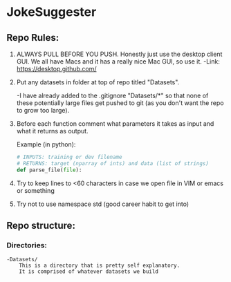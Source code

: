 # JokeSuggester
## Repo Rules:
1. ALWAYS PULL BEFORE YOU PUSH. Honestly just use the desktop
    client GUI. We all have Macs and it has a really nice 
    Mac GUI, so use it.
    -Link: https://desktop.github.com/
2. Put any datasets in folder at top of repo titled "Datasets".

    -I have already added to the .gitignore "Datasets/*"
    so that none of these potentially large files get pushed
    to git (as you don't want the repo to grow too large).
3. Before each function comment what parameters it takes 
    as input and what it returns as output. 

    Example (in python):
    ```python
    # INPUTS: training or dev filename
    # RETURNS: target (nparray of ints) and data (list of strings)
    def parse_file(file):
    ```
4. Try to keep lines to <60 characters in case we open file
    in VIM or emacs or something
5. Try not to use namespace std (good career habit to get into)

## Repo structure:
### Directories:
    -Datasets/
        This is a directory that is pretty self explanatory.
        It is comprised of whatever datasets we build